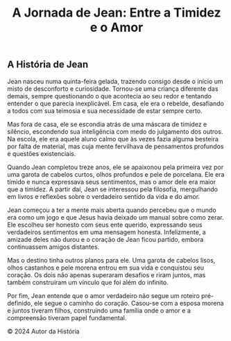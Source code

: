 <!DOCTYPE html>
<html lang="pt-br">
<head>
    <meta charset="UTF-8">
    <meta name="viewport" content="width=device-width, initial-scale=1.0">
    <title>A Jornada de Jean: Entre a Timidez e o Amor</title>
    <link rel="stylesheet" href="styles.css">
</head>
<body>
    <header>
        <h1>A Jornada de Jean: Entre a Timidez e o Amor</h1>
    </header>
    <main>
        <article>
            <h2>A História de Jean</h2>
            <p>Jean nasceu numa quinta-feira gelada, trazendo consigo desde o início um misto de desconforto e curiosidade. Tornou-se uma criança diferente das demais, sempre questionando o que acontecia ao seu redor e tentando entender o que parecia inexplicável. Em casa, ele era o rebelde, desafiando a todos com sua teimosia e sua necessidade de estar sempre certo.</p>
            <p>Mas fora de casa, ele se escondia atrás de uma máscara de timidez e silêncio, escondendo sua inteligência com medo do julgamento dos outros. Na escola, ele era aquele aluno calmo que às vezes fazia alguma besteira por falta de material, mas cuja mente fervilhava de pensamentos profundos e questões existenciais.</p>
            <p>Quando Jean completou treze anos, ele se apaixonou pela primeira vez por uma garota de cabelos curtos, olhos profundos e pele de porcelana. Ele era tímido e nunca expressava seus sentimentos, mas o amor dele era maior que a timidez. A partir daí, Jean se interessou pela filosofia, mergulhando em livros e reflexões sobre o verdadeiro sentido da vida e do amor.</p>
            <p>Jean começou a ter a mente mais aberta quando percebeu que o mundo era como um jogo e que Jesus havia deixado um manual sobre como zerar. Ele escolheu ser honesto com seus ente querido, expressando seus verdadeiros sentimentos em uma mensagem honesta. Infelizmente, a amizade deles não durou e o coração de Jean ficou partido, embora continuassem amigos distantes.</p>
            <p>Mas o destino tinha outros planos para ele. Uma garota de cabelos lisos, olhos castanhos e pele morena entrou em sua vida e conquistou seu coração. Os dois não apenas superaram desafios e riram juntos, mas também construíram um vínculo que foi além do infinito.</p>
            <p>Por fim, Jean entende que o amor verdadeiro não segue um roteiro pré-definido, ele segue o caminho do coração. Casou-se com a esposa morena e juntos tiveram filhos, construindo uma família onde o amor e a compreensão tiveram papel fundamental.</p>
        </article>
    </main>
    <footer>
        <p>&copy; 2024 Autor da História</p>
    </footer>
</body>
</html>
